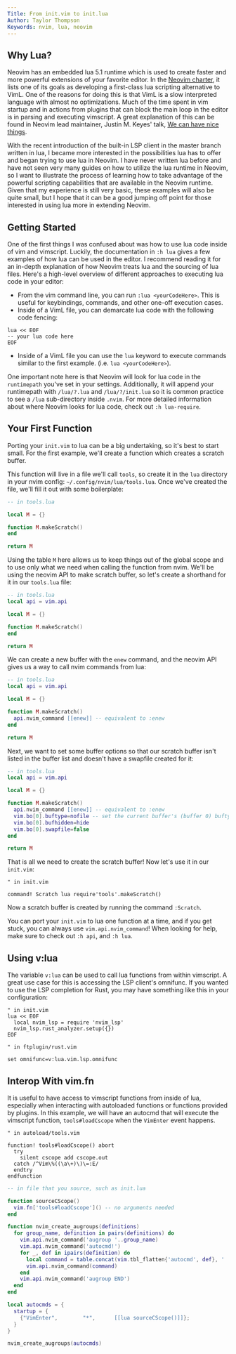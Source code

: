 ```yaml
---
Title: From init.vim to init.lua
Author: Taylor Thompson
Keywords: nvim, lua, neovim
---
```


## Why Lua?

Neovim has an embedded lua 5.1 runtime which is used to create faster and more powerful extensions of your favorite editor. In the [Neovim charter](https://neovim.io/charter/), it lists one of its goals as developing a first-class lua scripting alternative to VimL. One of the reasons for doing this is that VimL is a slow interpreted language with almost no optimizations. Much of the time spent in vim startup and in actions from plugins that can block the main loop in the editor is in parsing and executing vimscript. A great explanation of this can be found in Neovim lead maintainer, Justin M. Keyes' talk, [We can have nice things](https://www.youtube.com/watch?v=Bt-vmPC_-Ho).

With the recent introduction of the built-in LSP client in the master branch written in lua, I became more interested in the possibilities lua has to offer and began trying to use lua in Neovim. I have never written lua before and have not seen very many guides on how to utilize the lua runtime in Neovim, so I want to illustrate the process of learning how to take advantage of the powerful scripting capabilities that are available in the Neovim runtime. Given that my experience is still very basic, these examples will also be quite small, but I hope that it can be a good jumping off point for those interested in using lua more in extending Neovim.

## Getting Started

One of the first things I was confused about was how to use lua code inside of vim and vimscript. Luckily, the documentation in `:h lua` gives a few examples of how lua can be used in the editor. I recommend reading it for an in-depth explanation of how Neovim treats lua and the sourcing of lua files. Here's a high-level overview of different approaches to executing lua code in your editor:

* From the vim command line, you can run `:lua <yourCodeHere>`. This is useful for keybindings, commands, and other one-off execution cases.
* Inside of a VimL file, you can demarcate lua code with the following code fencing:


```viml
lua << EOF
-- your lua code here
EOF
```

* Inside of a VimL file you can use the `lua` keyword to execute commands similar to the first example. (i.e. `lua <yourCodeHere>`).

One important note here is that Neovim will look for lua code in the `runtimepath` you've set in your settings. Additionally, it will append your runtimepath with `/lua/?.lua` and `/lua/?/init.lua` so it is common practice to see a `/lua` sub-directory inside `.nvim`. For more detailed information about where Neovim looks for lua code, check out `:h lua-require`.

## Your First Function

Porting your `init.vim` to lua can be a big undertaking, so it's best to start small. For the first example, we'll create a function which creates a scratch buffer.

This function will live in a file we'll call `tools`, so create it in the `lua` directory in your nvim config: `~/.config/nvim/lua/tools.lua`. Once we've created the file, we'll fill it out with some boilerplate:

```lua
-- in tools.lua

local M = {}

function M.makeScratch()
end

return M
```

Using the table `M` here allows us to keep things out of the global scope and to use only what we need when calling the function from nvim. We'll be using the neovim API to make scratch buffer, so let's create a shorthand for it in our `tools.lua` file:

```lua
-- in tools.lua
local api = vim.api

local M = {}

function M.makeScratch()
end

return M
```

We can create a new buffer with the `enew` command, and the neovim API gives us a way to call nvim commands from lua:

```lua
-- in tools.lua
local api = vim.api

local M = {}

function M.makeScratch()
  api.nvim_command [[enew]] -- equivalent to :enew
end

return M
```

Next, we want to set some buffer options so that our scratch buffer isn't listed in the buffer list and doesn't have a swapfile created for it:

```lua
-- in tools.lua
local api = vim.api

local M = {}

function M.makeScratch()
  api.nvim_command [[enew]] -- equivalent to :enew
  vim.bo[0].buftype=nofile -- set the current buffer's (buffer 0) buftype to nofile
  vim.bo[0].bufhidden=hide
  vim.bo[0].swapfile=false
end

return M
```

That is all we need to create the scratch buffer! Now let's use it in our `init.vim`:

```viml
" in init.vim

command! Scratch lua require'tools'.makeScratch()
```

Now a scratch buffer is created by running the command `:Scratch`.

You can port your `init.vim` to lua one function at a time, and if you get stuck, you can always use `vim.api.nvim_command`! When looking for help, make sure to check out `:h api`, and `:h lua`.

## Using v:lua

The variable `v:lua` can be used to call lua functions from within vimscript. A great use case for this is accessing the LSP client's omnifunc. If you wanted to use the LSP completion for Rust, you may have something like this in your configuration:

```viml
" in init.vim
lua << EOF
  local nvim_lsp = require 'nvim_lsp'
  nvim_lsp.rust_analyzer.setup({})
EOF
```

```viml
" in ftplugin/rust.vim

set omnifunc=v:lua.vim.lsp.omnifunc
```

## Interop With vim.fn

It is useful to have access to vimscript functions from inside of lua, especially when interacting with autoloaded functions or functions provided by plugins. In this example, we will have an autocmd that will execute the vimscript function, `tools#loadCscope` when the `VimEnter` event happens.

```viml
" in autoload/tools.vim

function! tools#loadCscope() abort
  try
    silent cscope add cscope.out
  catch /^Vim\%((\a\+)\)\=:E/
  endtry
endfunction
```

```lua
-- in file that you source, such as init.lua

function sourceCScope()
  vim.fn['tools#loadCscope']() -- no arguments needed
end

function nvim_create_augroups(definitions)
  for group_name, definition in pairs(definitions) do
    vim.api.nvim_command('augroup '..group_name)
    vim.api.nvim_command('autocmd!')
    for _, def in ipairs(definition) do
      local command = table.concat(vim.tbl_flatten{'autocmd', def}, ' ')
      vim.api.nvim_command(command)
    end
    vim.api.nvim_command('augroup END')
  end
end

local autocmds = {
  startup = {
    {"VimEnter",        "*",      [[lua sourceCScope()]]};
  }
}

nvim_create_augroups(autocmds)
```
